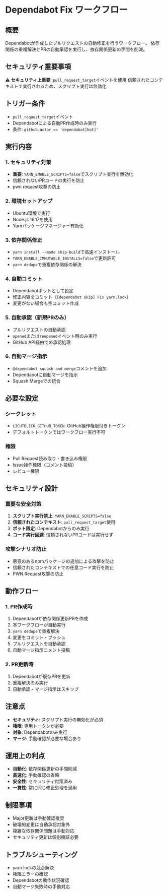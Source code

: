 # Dependabot Fix ワークフロー

## 概要

Dependabotが作成したプルリクエストの自動修正を行うワークフロー。
依存関係の重複解決とPRの自動承認を実行し、依存関係更新の手間を削減。

## セキュリティ重要事項

⚠️ **セキュリティ上重要**: `pull_request_target`イベントを使用
信頼されたコンテキストで実行されるため、スクリプト実行は無効化

## トリガー条件

- `pull_request_target`イベント
- Dependabotによる自動PR作成時のみ実行
- 条件: `github.actor == 'dependabot[bot]'`

## 実行内容

### 1. セキュリティ対策

- **重要**: `YARN_ENABLE_SCRIPTS=false`でスクリプト実行を無効化
- 信頼されないPRコードの実行を防止
- pwn request攻撃の防止

### 2. 環境セットアップ

- Ubuntu環境で実行
- Node.js 16.17を使用
- Yarnパッケージマネージャー有効化

### 3. 依存関係修正

- `yarn install --mode skip-build`で高速インストール
- `YARN_ENABLE_IMMUTABLE_INSTALLS=false`で更新許可
- `yarn dedupe`で重複依存関係の解決

### 4. 自動コミット

- Dependabotボットとして設定
- 修正内容をコミット（`[dependabot skip] Fix yarn.lock`）
- 変更がない場合も空コミット作成

### 5. 自動承認（新規PRのみ）

- プルリクエストの自動承認
- `opened`または`reopened`イベント時のみ実行
- GitHub API経由での承認処理

### 6. 自動マージ指示

- `@dependabot squash and merge`コメントを追加
- Dependabotに自動マージを指示
- Squash Mergeでの統合

## 必要な設定

### シークレット

- `LICHTBLICK_GITHUB_TOKEN`: GitHub操作権限付きトークン
- デフォルトトークンではワークフロー実行不可

### 権限

- Pull Request読み取り・書き込み権限
- Issue操作権限（コメント投稿）
- レビュー権限

## セキュリティ設計

### 重要な安全対策

1. **スクリプト実行禁止**: `YARN_ENABLE_SCRIPTS=false`
2. **信頼されたコンテキスト**: `pull_request_target`使用
3. **ボット限定**: Dependabotからのみ実行
4. **コード実行回避**: 信頼されないPRコードは実行せず

### 攻撃シナリオ防止

- 悪意のあるnpmパッケージの追加による攻撃を防止
- 信頼されたコンテキストでの任意コード実行を防止
- PWN Request攻撃の防止

## 動作フロー

### 1. PR作成時

1. Dependabotが依存関係更新PRを作成
2. 本ワークフローが自動実行
3. `yarn dedupe`で重複解決
4. 変更をコミット・プッシュ
5. プルリクエストを自動承認
6. 自動マージ指示コメント投稿

### 2. PR更新時

1. Dependabotが既存PRを更新
2. 重複解決のみ実行
3. 自動承認・マージ指示はスキップ

## 注意点

- **セキュリティ**: スクリプト実行の無効化が必須
- **権限**: 専用トークンが必要
- **対象**: Dependabotのみ実行
- **マージ**: 手動確認が必要な場合あり

## 運用上の利点

- **自動化**: 依存関係更新の手間削減
- **高速化**: 手動確認の省略
- **安全性**: セキュリティ対策済み
- **一貫性**: 常に同じ修正処理を適用

## 制限事項

- Major更新は手動確認推奨
- 破壊的変更は自動承認対象外
- 複雑な依存関係問題は手動対応
- セキュリティ更新は個別検証必要

## トラブルシューティング

- yarn.lockの競合解決
- 権限エラーの確認
- Dependabotの動作状況確認
- 自動マージ失敗時の手動対応
